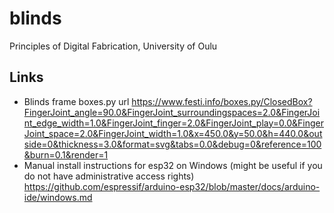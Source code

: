 # blinds
Principles of Digital Fabrication, University of Oulu

## Links

- Blinds frame boxes.py url https://www.festi.info/boxes.py/ClosedBox?FingerJoint_angle=90.0&FingerJoint_surroundingspaces=2.0&FingerJoint_edge_width=1.0&FingerJoint_finger=2.0&FingerJoint_play=0.0&FingerJoint_space=2.0&FingerJoint_width=1.0&x=450.0&y=50.0&h=440.0&outside=0&thickness=3.0&format=svg&tabs=0.0&debug=0&reference=100&burn=0.1&render=1
- Manual install instructions for esp32 on Windows (might be useful if you do not have administrative access rights) https://github.com/espressif/arduino-esp32/blob/master/docs/arduino-ide/windows.md

